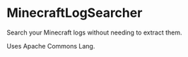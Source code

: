 # MinecraftLogSearcher
Search your Minecraft logs without needing to extract them.

Uses Apache Commons Lang.
